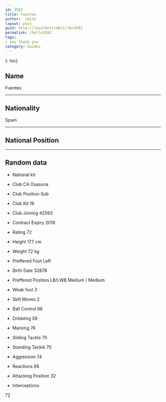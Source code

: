 ```yaml
---
id: 3582
title: Fuentes
author:  chito 
layout: post
guid: http://localhost/mbti/?p=3582
permalink: /hello3582
tags:
- say thank you
category: Guides
---
```



{: toc}


## Name  
Fuentes 

* * *

## Nationality  
Spain 

* * *

## National Position 

* * *

## Random data 

  * National kit 
  * Club 
CA Osasuna 

  * Club Position 
Sub 

  * Club Kit 
16 

  * Club Joining 
42593 

  * Contract Expiry 
2018 

  * Rating 
72 

  * Height 
177 cm 

  * Weight 
72 kg 

  * Preffered Foot 
Left 

  * Birth Date 
32878 

  * Preffered Position 
LB/LWB Medium / Medium 

  * Weak foot 
3 

  * Skill Moves 
2 

  * Ball Control 
66 

  * Dribbling 
59 

  * Marking 
76 

  * Sliding Tackle 
75 

  * Standing Tackle 
70 

  * Aggression 
74 

  * Reactions 
66 

  * Attacking Position 
32 

  * Interceptions 

72</ul>